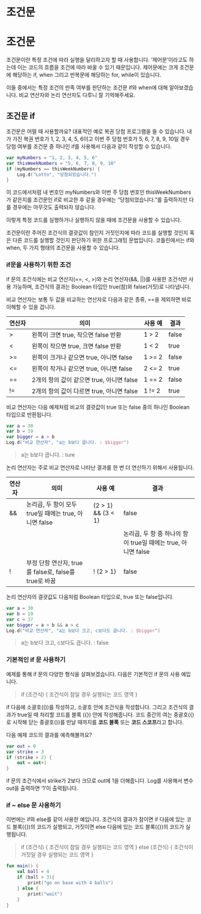 # 조건문

# 조건문

조건문이란 특정 조건에 따라 실행을 달리하고자 할 때 사용합니다. ‘제어문’이라고도 하는데 이는 코드의 흐름을 조건에 따라 바꿀 수 있기 때문입니다. 제어문에는 크게 조건문에 해당하는 if, when 그리고 반복문에 해당하는 for, while이 있습니다.

이들 중에서는 특정 조건의 만족 여부를 판단하는 조건문 if와 when에 대해 알아보겠습니다. 비교 연산자와 논리 연산자도 다루니 잘 기억해주세요.

## 조건문 if

조건문은 어떨 때 사용할까요? 대표적인 예로 복권 당첨 프로그램을 들 수 있습니다. 내가 가진 복권 번호가 1, 2, 3, 4, 5, 6이고 이번 주 당첨 번호가 5, 6, 7, 8, 9, 10일 경우 당첨 여부를 조건문 중 하나인 if를 사용해서 다음과 같이 작성할 수 있습니다.

```kotlin
var myNumbers = "1, 2, 3, 4, 5, 6"
var thisWeekNumbers = "5, 6, 7, 8, 9, 10"
if (myNumbers == thisWeekNumbers) {
	Log.d("Lotto", "당첨되었습니다.")
}

```

이 코드에서처럼 내 번호인 myNumbers와 이번 주 당첨 번호인 thisWeekNumbers가 같은지를 조건문인 if로 비교한 후 같을 경우에는 “당첨되었습니다.”를 출력하지만 다를 경우에는 아무것도 출력돠자 않습니다.

이렇게 특정 코드를 실행하거나 실행하지 않을 때에 조건문을 사용할 수 있습니다.

조건문이란 주어진 조건식의 결괏값이 참인지 거짓인지에 따라 코드를 실행할 것인지 혹은 다른 코드를 실행할 것인지 판단하기 위한 프로그래밍 문법입니다. 코틀린에서는 if와 when, 두 가지 형태의 조건문을 사용할 수 있습니다.

### if문을 사용하기 위한 조건

if 문의 조건식에는 비교 연산지(==, <, >)와 논리 연산자(&&, ||)를 사용한 조건식만 사용 가능하며, 조건식의 결과는 Boolean 타입인 true(참)와 false(거짓)로 나타냅니다.

비교 연산자는 보통 두 값을 비교하는 연산자로 다음과 같은 종류, ==을 제외하면 바로 이해할 수 있을 겁니다.

| 연산자 | 의미 | 사용 예 | 결과 |
| --- | --- | --- | --- |
| > | 왼쪽이 크면 true, 작으면 false 반환 | 1 > 2 | false |
| < | 왼쪽이 작으면 true, 크면 false 반환 | 1 < 2 | true |
| >= | 왼쪽이 크거나 같으면 true, 아니면 false | 1 >= 2 | false |
| <= | 왼쪽이 작거나 같으면 true, 아니면 false | 2 <= 2 | true |
| == | 2개의 항의 값이 같으면 true, 아니면 false | 1 == 2 | false |
| != | 2개의 항의 값이 다르면 true, 아니면 false | 1 != 2 | true |

비교 연산자는 다음 예제처럼 비교의 결괏값이 true 또는 false 중의 하나인 Boolean 타입으로 반환됩니다.

```kotlin
var a = 30
var b = 19
var bigger = a > b
Log.d("비교 연산자", "a는 b보다 큽니다. : $bigger")
```

> a는 b보다 큽니다. : ture
> 

논리 연산자는 주로 비교 연산자로 나타난 결과를 한 번 더 연산하기 위해서 사용됩니다.

| 연산자 | 의미 | 사용 예 | 결과 |
| --- | --- | --- | --- |
| && | 논리곱, 두 항이 모두 true일 때에는 true, 아니면 false | (2 > 1) && (3 < 1) | false |
| || | 논리곱, 두 항 중 하나의 항이 true일 때에는 true, 아니면 false | (2 > 1) || (3 < 1) | true |
| ! | 부정 단항 연산자, true를 false로, false를 true로 바꿈 | ! (2 > 1) | false |

논리 연산자의 결괏값도 다음처럼 Boolean 타입으로, true 또는 false입니다.

```kotlin
var a = 30
var b = 19
var c = 37
var bigger = a > b && a > c
Log.d("비교 연산자", "a는 b보다 크고, c보다도 큽니다. : $bigger")
```

> a는 b보다 크고, c보다도 큽니다. : false
> 

### 기본적인 if 문 사용하기

예제를 통해 if 문의 다양한 형식을 살펴보겠습니다. 다음은 기본적인 if 문의 사용 예입니다.

> if (조건식) {
	조건식이 참일 경우 실행되는 코드 영역
}
> 

if 다음에 소괄호(())를 작성하고, 소괄호 안에 조건식을 작성합니다. 그리고 조건식의 결과가 true일 때 처리할 코드를 블록 ({}) 안에 작성해줍니다. 코드 중간의 여는 중괄호({)로 시작해 닫는 중괄호(})를 만날 때까지를 **코드 블록** 또는 **코드 스코프**라고 합니다.

다음 예제 코드의 결과를 예측해볼까요?

```kotlin
var out = 0
var strike = 3
if (strike > 2) {
	out = out+1
}
```

if 문의 조건식에서 strike가 2보다 크므로 out에 1을 더해줍니다. Log를 사용해서 변수 out을 출력하면 ‘1’이 출력됩니다.

### **if ~ else 문 사용하기**

이번에는 if와 else를 같이 사용한 예입니다. 조건식의 결과가 참이면 if 다음에 있는 코드 블록({})의 코드가 실행되고, 거짓이면 else 다음에 있는 코드 블록({})의 코드가 실행됩니다.

> if (조건식) { 조건식이 참일 경우 실행되는 코드 영역 } else (조건식) { 조건식이 거짓일 경우 실행되는 코드 영역 }

```kotlin
fun main() {
    val ball = 4
    if (ball > 3){
        print("go on base with 4 balls")
    } else {
        print("wait")
    }
}
```